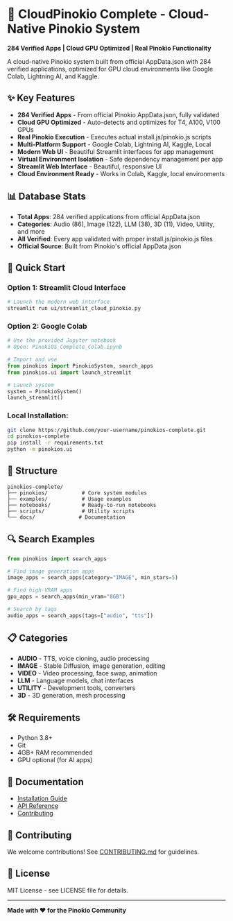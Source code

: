 # 🚀 CloudPinokio Complete - Cloud-Native Pinokio System

**284 Verified Apps | Cloud GPU Optimized | Real Pinokio Functionality**

A cloud-native Pinokio system built from official AppData.json with 284 verified applications, optimized for GPU cloud environments like Google Colab, Lightning AI, and Kaggle.

## ✨ Key Features

- **284 Verified Apps** - From official Pinokio AppData.json, fully validated
- **Cloud GPU Optimized** - Auto-detects and optimizes for T4, A100, V100 GPUs  
- **Real Pinokio Execution** - Executes actual install.js/pinokio.js scripts
- **Multi-Platform Support** - Google Colab, Lightning AI, Kaggle, Local
- **Modern Web UI** - Beautiful Streamlit interfaces for app management
- **Virtual Environment Isolation** - Safe dependency management per app
- **Streamlit Web Interface** - Beautiful, responsive UI
- **Cloud Environment Ready** - Works in Colab, Kaggle, local environments

## 📊 Database Stats

- **Total Apps**: 284 verified applications from official AppData.json
- **Categories**: Audio (86), Image (122), LLM (38), 3D (11), Video, Utility, and more
- **All Verified**: Every app validated with proper install.js/pinokio.js files
- **Official Source**: Built from Pinokio's official AppData.json

## 🚀 Quick Start

### Option 1: Streamlit Cloud Interface
```bash
# Launch the modern web interface
streamlit run ui/streamlit_cloud_pinokio.py
```

### Option 2: Google Colab
```python
# Use the provided Jupyter notebook
# Open: PinokiOS_Complete_Colab.ipynb

# Import and use
from pinokios import PinokioSystem, search_apps
from pinokios.ui import launch_streamlit

# Launch system
system = PinokioSystem()
launch_streamlit()
```

### Local Installation:
```bash
git clone https://github.com/your-username/pinokios-complete.git
cd pinokios-complete
pip install -r requirements.txt
python -m pinokios.ui
```

## 📁 Structure

```
pinokios-complete/
├── pinokios/           # Core system modules
├── examples/           # Usage examples  
├── notebooks/          # Ready-to-run notebooks
├── scripts/            # Utility scripts
└── docs/              # Documentation
```

## 🔍 Search Examples

```python
from pinokios import search_apps

# Find image generation apps
image_apps = search_apps(category="IMAGE", min_stars=5)

# Find high-VRAM apps  
gpu_apps = search_apps(min_vram="8GB")

# Search by tags
audio_apps = search_apps(tags=["audio", "tts"])
```

## 📋 Categories

- **AUDIO** - TTS, voice cloning, audio processing
- **IMAGE** - Stable Diffusion, image generation, editing  
- **VIDEO** - Video processing, face swap, animation
- **LLM** - Language models, chat interfaces
- **UTILITY** - Development tools, converters
- **3D** - 3D generation, mesh processing

## 🛠️ Requirements

- Python 3.8+
- Git
- 4GB+ RAM recommended
- GPU optional (for AI apps)

## 📖 Documentation

- [Installation Guide](docs/INSTALLATION.md)
- [API Reference](docs/API.md) 
- [Contributing](docs/CONTRIBUTING.md)

## 🤝 Contributing

We welcome contributions! See [CONTRIBUTING.md](docs/CONTRIBUTING.md) for guidelines.

## 📜 License

MIT License - see LICENSE file for details.

---

**Made with ❤️ for the Pinokio Community**
